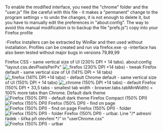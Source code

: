To enable the modified interface, you need the "chrome" folder and the "user.js" file (be careful with this file - it makes a "permanent" change to the program settings = to undo the changes, it is not enough to delete it, but you have to manually edit the preferences in "about:config". The way to avoid this manual modification is to backup the file "prefs.js") copy into your Firefox profile

-Firefox installers can be extracted by WinRar and then used without installation. Profiles can be created and run via firefox.exe -p
-interface has also been tested without major bugs in versions 79,89,99

Firefox CSS - same vertical size of UI (230% DPI + 14 tabs). about:config "layout.css.devPixelsPerPx"
![_firefox (230% DPI +14 tabs) - tweak](https://user-images.githubusercontent.com/127822397/224916988-b476808b-f8d1-4407-85f8-04ef3d84cb32.jpg)
Firefox default - same vertical size of UI (141% DPI + 14 tabs)
![_firefox (141% DPI +14 tabs) - default](https://user-images.githubusercontent.com/127822397/224916984-2d8509f7-f7d5-4ac2-bd50-707ecce482c0.jpg)
Chrome default - same vertical size of UI (150% DPI + 14 tabs)
![_chrome (150% DPI +14 tabs) - default](https://user-images.githubusercontent.com/127822397/224916993-bced2d87-2cf3-48bf-bb2b-0f60183faeb8.jpg)
Firefox (150% DPI + 33,5 tabs - smallest tab width - browser.tabs.tabMinWidth) = 100% more tabs than Chrome. Default dark theme
![Firefox (150% DPI) - default dark theme](https://user-images.githubusercontent.com/127822397/226642317-2a1fed6d-1f50-445c-b6bf-663ffa589de7.jpg)
Firefox Compact (150% DPI)
![Firefox (150% DPI)](https://user-images.githubusercontent.com/127822397/224916994-4dd04538-5f9b-4d4c-a71d-41131081bae0.jpg)
Firefox (150% DPI) - find on page
![Firefox (150% DPI) - find on page](https://user-images.githubusercontent.com/127822397/224916995-a5938a5b-dc62-486b-9fba-472253f85b4e.jpg)
Firefox (150% DPI) - folder
![Firefox (150% DPI) - folder](https://user-images.githubusercontent.com/127822397/224916996-32b30e89-faaf-4744-8c0c-44f3d0b39b46.jpg)
Firefox (150% DPI) - urlbar. Line "/* adresní řádek - šířka při otevření */" in "userChrome.css"
![Firefox (150% DPI) - urlbar](https://user-images.githubusercontent.com/127822397/224916999-5427630f-4d71-44c9-b00c-0b02d2a7a2f2.jpg)
